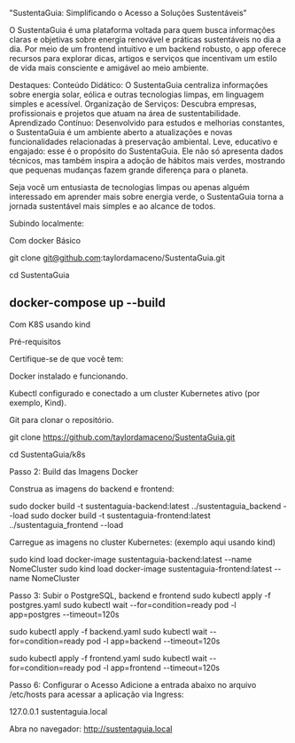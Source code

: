 "SustentaGuia: Simplificando o Acesso a Soluções Sustentáveis"

O SustentaGuia é uma plataforma voltada para quem busca informações claras e objetivas sobre energia renovável e práticas sustentáveis no dia a dia. Por meio de um frontend intuitivo e um backend robusto, o app oferece recursos para explorar dicas, artigos e serviços que incentivam um estilo de vida mais consciente e amigável ao meio ambiente.

Destaques:
Conteúdo Didático: O SustentaGuia centraliza informações sobre energia solar, eólica e outras tecnologias limpas, em linguagem simples e acessível.
Organização de Serviços: Descubra empresas, profissionais e projetos que atuam na área de sustentabilidade.
Aprendizado Contínuo: Desenvolvido para estudos e melhorias constantes, o SustentaGuia é um ambiente aberto a atualizações e novas funcionalidades relacionadas à preservação ambiental.
Leve, educativo e engajado: esse é o propósito do SustentaGuia. Ele não só apresenta dados técnicos, mas também inspira a adoção de hábitos mais verdes, mostrando que pequenas mudanças fazem grande diferença para o planeta.

Seja você um entusiasta de tecnologias limpas ou apenas alguém interessado em aprender mais sobre energia verde, o SustentaGuia torna a jornada sustentável mais simples e ao alcance de todos.







Subindo localmente:

Com docker Básico

git clone git@github.com:taylordamaceno/SustentaGuia.git

cd SustentaGuia

docker-compose up --build
----------
Com K8S usando kind

Pré-requisitos

Certifique-se de que você tem:

Docker instalado e funcionando.

Kubectl configurado e conectado a um cluster Kubernetes ativo (por exemplo, Kind).

Git para clonar o repositório.



git clone https://github.com/taylordamaceno/SustentaGuia.git

cd SustentaGuia/k8s

Passo 2: Build das Imagens Docker

Construa as imagens do backend e frontend:

sudo docker build -t sustentaguia-backend:latest ../sustentaguia_backend --load
sudo docker build -t sustentaguia-frontend:latest ../sustentaguia_frontend --load

Carregue as imagens no cluster Kubernetes: (exemplo aqui usando kind)

sudo kind load docker-image sustentaguia-backend:latest --name NomeCluster
sudo kind load docker-image sustentaguia-frontend:latest --name NomeCluster



Passo 3: Subir o PostgreSQL, backend e frontend
sudo kubectl apply -f postgres.yaml
sudo kubectl wait --for=condition=ready pod -l app=postgres --timeout=120s

sudo kubectl apply -f backend.yaml
sudo kubectl wait --for=condition=ready pod -l app=backend --timeout=120s

sudo kubectl apply -f frontend.yaml
sudo kubectl wait --for=condition=ready pod -l app=frontend --timeout=120s


Passo 6: Configurar o Acesso
Adicione a entrada abaixo no arquivo /etc/hosts para acessar a aplicação via Ingress:


127.0.0.1 sustentaguia.local

Abra no navegador:
http://sustentaguia.local

